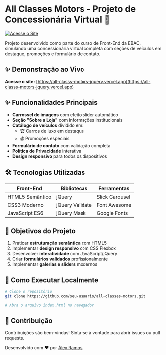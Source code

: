 # All Classes Motors - Projeto de Concessionária Virtual 🚗

[![Acesse o Site](https://img.shields.io/badge/Vercel-Live%20Demo-brightgreen)](https://all-classs-motors-jquery.vercel.app)

Projeto desenvolvido como parte do curso de Front-End da EBAC, simulando uma concessionária virtual completa com seções de veículos em destaque, promoções e formulário de contato.

## ✨ Demonstração ao Vivo
**Acesse o site:** [https://all-classs-motors-jquery.vercel.app](https://all-classs-motors-jquery.vercel.app)

## ✨ Funcionalidades Principais

- **Carrossel de imagens** com efeito slider automático
- **Seção "Sobre a Loja"** com informações institucionais
- **Catálogo de veículos** dividido em:
  - 🏆 Carros de luxo em destaque
  - 💰 Promoções especiais
- **Formulário de contato** com validação completa
- **Política de Privacidade** interativa
- **Design responsivo** para todos os dispositivos

## 🛠 Tecnologias Utilizadas

| Front-End          | Bibliotecas           | Ferramentas          |
|--------------------|-----------------------|----------------------|
| HTML5 Semântico    | jQuery                | Slick Carousel       |
| CSS3 Moderno       | jQuery Validate       | Font Awesome         |
| JavaScript ES6     | jQuery Mask           | Google Fonts         |

## 🎯 Objetivos do Projeto

1. Praticar **estruturação semântica** com HTML5
2. Implementar **design responsivo** com CSS Flexbox
3. Desenvolver **interatividade** com JavaScript/jQuery
4. Criar **formulários validados** profissionalmente
5. Implementar **galerias e sliders** modernos

## 🚀 Como Executar Localmente

```bash
# Clone o repositório
git clone https://github.com/seu-usuario/all-classes-motors.git

# Abra o arquivo index.html no navegador
```

## 🤝 Contribuição

Contribuições são bem-vindas! Sinta-se à vontade para abrir issues ou pull requests.

Desenvolvido com ❤️ por [Álex Ramos](https://www.linkedin.com/in/alex-magalhaes-lkn/)
